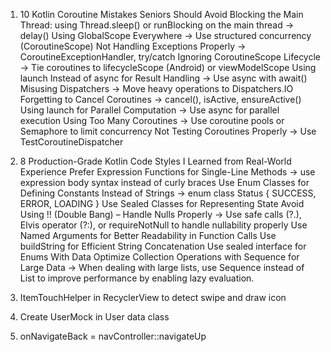1. 10 Kotlin Coroutine Mistakes Seniors Should Avoid
	Blocking the Main Thread: using Thread.sleep() or runBlocking on the main thread -> delay()
	Using GlobalScope Everywhere -> Use structured concurrency (CoroutineScope)
	Not Handling Exceptions Properly -> CoroutineExceptionHandler, try/catch
	Ignoring CoroutineScope Lifecycle -> Tie coroutines to lifecycleScope (Android) or viewModelScope
	Using launch Instead of async for Result Handling -> Use async with await()
	Misusing Dispatchers -> Move heavy operations to Dispatchers.IO
	Forgetting to Cancel Coroutines -> cancel(), isActive, ensureActive()
	Using launch for Parallel Computation -> Use async for parallel execution
	Using Too Many Coroutines -> Use coroutine pools or Semaphore to limit concurrency
	Not Testing Coroutines Properly  -> Use TestCoroutineDispatcher

2. 8 Production-Grade Kotlin Code Styles I Learned from Real-World Experience
	Prefer Expression Functions for Single-Line Methods
	-> use expression body syntax instead of curly braces
	Use Enum Classes for Defining Constants Instead of Strings
	-> enum class Status { SUCCESS, ERROR, LOADING }
	Use Sealed Classes for Representing State
	Avoid Using !! (Double Bang) – Handle Nulls Properly
	-> Use safe calls (?.), Elvis operator (?:), or requireNotNull to handle nullability properly
	Use Named Arguments for Better Readability in Function Calls
	Use buildString for Efficient String Concatenation
	Use sealed interface for Enums With Data
	Optimize Collection Operations with Sequence for Large Data
	-> When dealing with large lists, use Sequence instead of List to improve performance by enabling lazy evaluation.

3. ItemTouchHelper in RecyclerView to detect swipe and draw icon

4. Create UserMock in User data class

5. onNavigateBack = navController::navigateUp